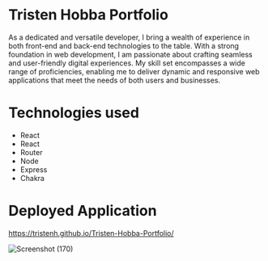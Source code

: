 # Tristen Hobba Portfolio

As a dedicated and versatile developer, I bring a wealth of experience in both front-end and back-end technologies to the table. With a strong foundation in web development, I am passionate about crafting seamless and user-friendly digital experiences. My skill set encompasses a wide range of proficiencies, enabling me to deliver dynamic and responsive web applications that meet the needs of both users and businesses.

# Technologies used
* React
* React 
* Router
* Node
* Express
* Chakra

# Deployed Application
https://tristenh.github.io/Tristen-Hobba-Portfolio/


![Screenshot (170)](https://github.com/Tristenh/Tristen-Hobba-Portfolio/assets/121472192/570bdf83-3a3d-4a7d-8ed8-699dfd424fa6)

